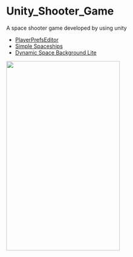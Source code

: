 # Unity_Shooter_Game

A space shooter game developed by using unity

- [PlayerPrefsEditor](https://assetstore.unity.com/packages/tools/utilities/playerprefs-editor-167903)
- [Simple Spaceships](https://assetstore.unity.com/packages/2d/textures-materials/simple-spaceships-81051)
- [Dynamic Space Background Lite](https://assetstore.unity.com/packages/2d/textures-materials/dynamic-space-background-lite-104606)



<img src="https://github.com/nazlicancay/Unity_Shooter_Game/blob/main/movie_001.gif?raw=true" width="300" height="500"  />
